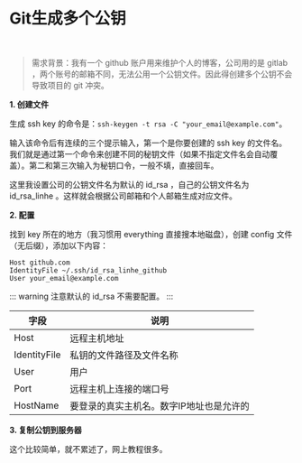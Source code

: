 # Git生成多个公钥
<br />

> 需求背景：我有一个 github 账户用来维护个人的博客，公司用的是 gitlab ，两个账号的邮箱不同，无法公用一个公钥文件。因此得创建多个公钥不会导致项目的 git 冲突。

**1. 创建文件**

生成 ssh key 的命令是：`ssh-keygen -t rsa -C "your_email@example.com"`。

输入该命令后有连续的三个提示输入，第一个是你要创建的 ssh key 的文件名。我们就是通过第一个命令来创建不同的秘钥文件（如果不指定文件名会自动覆盖）。第二和第三次输入为秘钥口令，一般不填，直接回车。

这里我设置公司的公钥文件名为默认的 id_rsa ，自己的公钥文件名为 id_rsa_linhe 。这样就会根据公司邮箱和个人邮箱生成对应文件。

**2. 配置**

找到 key 所在的地方（我习惯用 everything 直接搜本地磁盘），创建 config 文件（无后缀），添加以下内容：

```
Host github.com
IdentityFile ~/.ssh/id_rsa_linhe_github
User your_email@example.com
```

::: warning
注意默认的 id_rsa 不需要配置。
:::

| 字段 | 说明 |
| -- | -- |
| Host | 远程主机地址 |
| IdentityFile | 私钥的文件路径及文件名称 |
| User | 用户 |
| Port | 远程主机上连接的端口号 |
| HostName | 要登录的真实主机名。数字IP地址也是允许的 |


**3. 复制公钥到服务器**

这个比较简单，就不累述了，网上教程很多。





